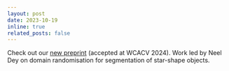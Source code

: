 ```yaml
---
layout: post
date: 2023-10-19
inline: true
related_posts: false
---
```


Check out our [new preprint](https://arxiv.org/abs/2307.07044) (accepted at WCACV 2024). Work led by Neel Dey on 
domain randomisation for segmentation of star-shape objects. 
